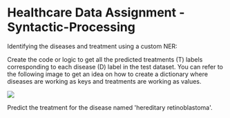# Healthcare Data Assignment - Syntactic-Processing

Identifying the diseases and treatment using a custom NER: 

Create the code or logic to get all the predicted treatments (T) labels corresponding to each disease (D) label in the test dataset. You can refer to the following image to get an idea on how to create a dictionary where diseases are working as keys and treatments are working as values.

<img src="https://images.upgrad.com/9b814c3c-2ad0-4988-974c-578da8d67e70-syntactic%20sol%20pic8.png"/>

Predict the treatment for the disease named 'hereditary retinoblastoma'.
